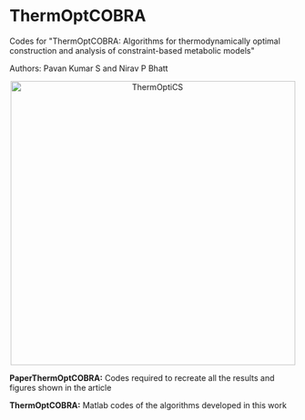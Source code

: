 # ThermOptCOBRA
Codes for "ThermOptCOBRA: Algorithms for thermodynamically optimal construction and analysis of constraint-based metabolic models"   

Authors: Pavan Kumar S and Nirav P Bhatt
<p align="center">
  <img src="https://github.com/NiravBhattLab/ThermOptiCOBRA/blob/main/PaperThermOptCOBRA/Figures/BioRenderFigures/OverviewOfTOCS.png" alt="ThermOptiCS" width="500"/>
</p>

**PaperThermOptCOBRA:**
Codes required to recreate all the results and figures shown in the article

**ThermOptCOBRA:**
Matlab codes of the algorithms developed in this work

